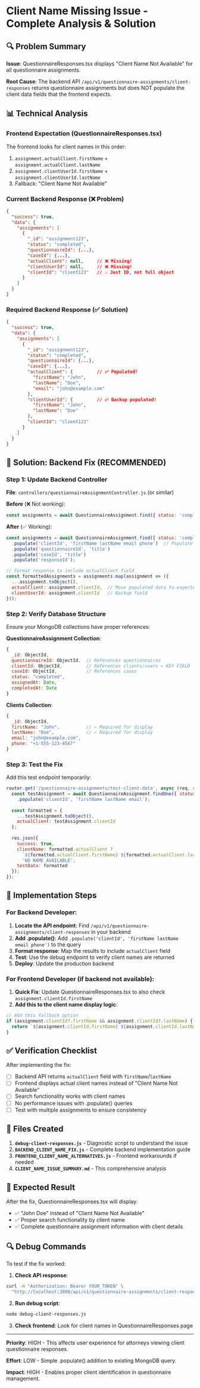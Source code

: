 # Client Name Missing Issue - Complete Analysis & Solution

## 🔍 Problem Summary

**Issue**: QuestionnaireResponses.tsx displays "Client Name Not Available" for all questionnaire assignments.

**Root Cause**: The backend API `/api/v1/questionnaire-assignments/client-responses` returns questionnaire assignments but does NOT populate the client data fields that the frontend expects.

## 📊 Technical Analysis

### Frontend Expectation (QuestionnaireResponses.tsx)
The frontend looks for client names in this order:
1. `assignment.actualClient.firstName` + `assignment.actualClient.lastName`
2. `assignment.clientUserId.firstName` + `assignment.clientUserId.lastName`  
3. Fallback: "Client Name Not Available"

### Current Backend Response (❌ Problem)
```json
{
  "success": true,
  "data": {
    "assignments": [
      {
        "_id": "assignment123",
        "status": "completed",
        "questionnaireId": {...},
        "caseId": {...},
        "actualClient": null,     // ❌ Missing!
        "clientUserId": null,     // ❌ Missing!
        "clientId": "client123"   // ⚠️ Just ID, not full object
      }
    ]
  }
}
```

### Required Backend Response (✅ Solution)
```json
{
  "success": true,
  "data": {
    "assignments": [
      {
        "_id": "assignment123",
        "status": "completed",
        "questionnaireId": {...},
        "caseId": {...},
        "actualClient": {         // ✅ Populated!
          "firstName": "John",
          "lastName": "Doe",
          "email": "john@example.com"
        },
        "clientUserId": {         // ✅ Backup populated!
          "firstName": "John", 
          "lastName": "Doe"
        },
        "clientId": "client123"
      }
    ]
  }
}
```

## 🔧 Solution: Backend Fix (RECOMMENDED)

### Step 1: Update Backend Controller

**File**: `controllers/questionnaireAssignmentController.js` (or similar)

**Before** (❌ Not working):
```javascript
const assignments = await QuestionnaireAssignment.find({ status: 'completed' });
```

**After** (✅ Working):
```javascript
const assignments = await QuestionnaireAssignment.find({ status: 'completed' })
  .populate('clientId', 'firstName lastName email phone')  // Populate client data
  .populate('questionnaireId', 'title')
  .populate('caseId', 'title')
  .populate('responseId');

// Format response to include actualClient field
const formattedAssignments = assignments.map(assignment => ({
  ...assignment.toObject(),
  actualClient: assignment.clientId,  // Move populated data to expected field
  clientUserId: assignment.clientId   // Backup field
}));
```

### Step 2: Verify Database Structure

Ensure your MongoDB collections have proper references:

**QuestionnaireAssignment Collection**:
```javascript
{
  _id: ObjectId,
  questionnaireId: ObjectId,  // References questionnaires
  clientId: ObjectId,         // References clients/users ← KEY FIELD
  caseId: ObjectId,           // References cases
  status: "completed",
  assignedAt: Date,
  completedAt: Date
}
```

**Clients Collection**:
```javascript
{
  _id: ObjectId,
  firstName: "John",          // ← Required for display
  lastName: "Doe",            // ← Required for display  
  email: "john@example.com",
  phone: "+1-555-123-4567"
}
```

### Step 3: Test the Fix

Add this test endpoint temporarily:
```javascript
router.get('/questionnaire-assignments/test-client-data', async (req, res) => {
  const testAssignment = await QuestionnaireAssignment.findOne({ status: 'completed' })
    .populate('clientId', 'firstName lastName email');
    
  const formatted = {
    ...testAssignment.toObject(),
    actualClient: testAssignment.clientId
  };
  
  res.json({
    success: true,
    clientName: formatted.actualClient ? 
      `${formatted.actualClient.firstName} ${formatted.actualClient.lastName}` : 
      'NO NAME AVAILABLE',
    testData: formatted
  });
});
```

## 🚀 Implementation Steps

### For Backend Developer:

1. **Locate the API endpoint**: Find `/api/v1/questionnaire-assignments/client-responses` in your backend
2. **Add .populate()**: Add `.populate('clientId', 'firstName lastName email phone')` to the query
3. **Format response**: Map the results to include `actualClient` field
4. **Test**: Use the debug endpoint to verify client names are returned
5. **Deploy**: Update the production backend

### For Frontend Developer (if backend not available):

1. **Quick Fix**: Update QuestionnaireResponses.tsx to also check `assignment.clientId.firstName`
2. **Add this to the client name display logic**:
```jsx
// Add this fallback option
if (assignment.clientId?.firstName && assignment.clientId?.lastName) {
  return `${assignment.clientId.firstName} ${assignment.clientId.lastName}`;
}
```

## ✅ Verification Checklist

After implementing the fix:

- [ ] Backend API returns `actualClient` field with `firstName`/`lastName`
- [ ] Frontend displays actual client names instead of "Client Name Not Available"  
- [ ] Search functionality works with client names
- [ ] No performance issues with .populate() queries
- [ ] Test with multiple assignments to ensure consistency

## 📁 Files Created

1. **`debug-client-responses.js`** - Diagnostic script to understand the issue
2. **`BACKEND_CLIENT_NAME_FIX.js`** - Complete backend implementation guide  
3. **`FRONTEND_CLIENT_NAME_ALTERNATIVES.js`** - Frontend workarounds if needed
4. **`CLIENT_NAME_ISSUE_SUMMARY.md`** - This comprehensive analysis

## 🎯 Expected Result

After the fix, QuestionnaireResponses.tsx will display:
- ✅ "John Doe" instead of "Client Name Not Available"
- ✅ Proper search functionality by client name
- ✅ Complete questionnaire assignment information with client details

## 🔍 Debug Commands

To test if the fix worked:

1. **Check API response**:
```bash
curl -H "Authorization: Bearer YOUR_TOKEN" \
  "http://localhost:3000/api/v1/questionnaire-assignments/client-responses"
```

2. **Run debug script**:
```bash
node debug-client-responses.js
```

3. **Check frontend**: Look for client names in QuestionnaireResponses page

---

**Priority**: HIGH - This affects user experience for attorneys viewing client questionnaire responses.

**Effort**: LOW - Simple .populate() addition to existing MongoDB query.

**Impact**: HIGH - Enables proper client identification in questionnaire management.
